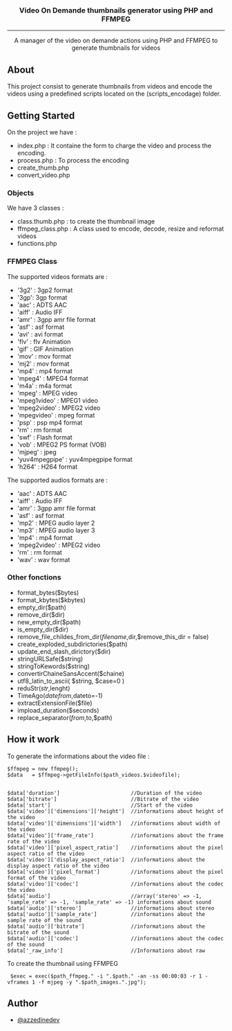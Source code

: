 <h3 align="center">Video On Demande thumbnails generator using PHP and FFMPEG</h3>

---

<p align="center"> A manager of the video on demande actions using PHP and FFMPEG to generate thumbnails for videos
    <br> 
</p>

## About

This project consist to generate thumbnails from videos and encode the videos using a predefined scripts located on the (scripts_encodage) folder.

## Getting Started

On the project we have :

- index.php : It containe the form to charge the video and process the encoding.
- process.php : To process the encoding
- create_thumb.php
- convert_video.php

### Objects

We have 3 classes :

- class.thumb.php : to create the thumbnail image
- ffmpeg_class.php : A class used to encode, decode, resize and reformat videos
- functions.php

### FFMPEG Class

The supported videos formats are :

- '3g2' : 3gp2 format
- '3gp': 3gp format
- 'aac' :  ADTS AAC
-	'aiff' : Audio IFF
-	'amr' :  3gpp amr file format
-	'asf' :  asf format
-	'avi' :  avi format
-	'flv' :  flv Animation
-	'gif' :  GIF Animation
-	'mov' :  mov format
-	'mj2' :  mov format
-	'mp4' :  mp4 format
-	'mpeg4' : MPEG4 format
-	'm4a' :  m4a format
-	'mpeg' : MPEG video
-	'mpeg1video' : MPEG1 video
-	'mpeg2video' : MPEG2 video
-	'mpegvideo' : mpeg format
-	'psp' :  psp mp4 format
-	'rm' :  rm format
-	'swf' :  Flash format
-	'vob' :  MPEG2 PS format (VOB)
-	'mjpeg' : jpeg
-	'yuv4mpegpipe' : yuv4mpegpipe format
-	'h264' : H264 format

The supported audios formats are :

- 'aac' :  ADTS AAC
-	'aiff' : Audio IFF
-	'amr' :  3gpp amr file format
-	'asf' :  asf format
-	'mp2' :  MPEG audio layer 2
-	'mp3' :  MPEG audio layer 3
-	'mp4' :  mp4 format
-	'mpeg2video' : MPEG2 video	
-	'rm' :  rm format
-	'wav' :  wav format

### Other fonctions

- format_bytes($bytes)
- format_kbytes($kbytes)
- empty_dir($path)
- remove_dir($dir)
- new_empty_dir($path)
- is_empty_dir($dir)
- remove_file_childes_from_dir($filename,$dir,$remove_this_dir = false)
- create_exploded_subdirictories($path)
- update_end_slash_dirictory($dir)
- stringURLSafe($string)
- stringToKewords($string)
- convertirChaineSansAccent($chaine)
- utf8_latin_to_ascii( $string, $case=0 )	 
- reduStr($str,$lenght)
- TimeAgo($datefrom,$dateto=-1)	 
- extractExtensionFile($file)
- impload_duration($seconds)
- replace_separator($from,$to,$path)

## How it work

To generate the informations about the video file :

```
$ffmpeg = new ffmpeg();
$data 	= $ffmpeg->getFileInfo($path_videos.$videofile);
```

```

$data['duration']                       //Duration of the video						
$data['bitrate']                        //Bitrate of the video						
$data['start']                          //Start of the video
$data['video']['dimensions']['height'] 	//informations about height of the video						
$data['video']['dimensions']['width'] 	//informations about width of the video							 
$data['video']['frame_rate']            //informations about the frame rate of the video				
$data['video']['pixel_aspect_ratio']    //informations about the pixel aspect ratio of the video		
$data['video']['display_aspect_ratio']  //informations about the display aspect ratio of the video
$data['video']['pixel_format']          //informations about the pixel format of the video
$data['video']['codec']                 //informations about the codec the video
$data['audio']                          //array('stereo' => -1, 'sample_rate' => -1, 'sample_rate' => -1) informations about sound
$data['audio']['stereo']                //informations about stereo
$data['audio']['sample_rate']           //informations about the sample rate of the sound
$data['audio']['bitrate']               //informations about the bitrate of the sound
$data['audio']['codec']                 //informations about the codec of the sound
$data['_raw_info']                      //Informations about raw

```

To create the thumbnail using FFMPEG

```
 $exec = exec($path_ffmpeg." -i ".$path." -an -ss 00:00:03 -r 1 -vframes 1 -f mjpeg -y ".$path_images.".jpg");
```

## Author

- [@azzedinedev](https://github.com/azzedinedev)